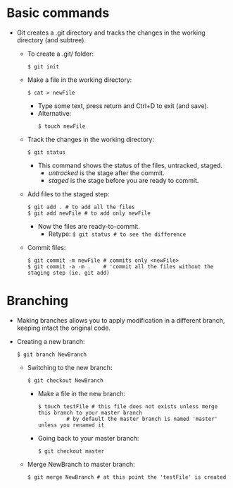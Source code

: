 # Basic commands
- Git creates a .git directory and tracks the changes in the working directory (and subtree).
	- To create a .git/ folder:
		```
		$ git init
		```
	- Make a file in the working directory: 
		```
		$ cat > newFile
		```
		- Type some text, press return and Ctrl+D to exit (and save).
		- Alternative:
			```
			$ touch newFile
			```
	- Track the changes in the working directory:
		```
		$ git status
		```
		- This command shows the status of the files, untracked, staged.
			+ _untracked_ is the stage after the commit.
			+ _staged_ is the stage before you are ready to commit.

	- Add files to the staged step:
		```
		$ git add . # to add all the files
		$ git add newFile # to add only newFile
		```
		- Now the files are ready-to-commit.
			+ Retype: `$ git status # to see the difference`
	
	- Commit files:
		```
		$ git commit -m newFile # commits only <newFile>
		$ git commit -a -m . 	# 'commit all the files without the staging step (ie. git add)
		```
# Branching
- Making branches allows you to apply modification in a different branch, keeping intact the original code.
- Creating a new branch:
	```
	$ git branch NewBranch
	```
	
	- Switching to the new branch:
		```
		$ git checkout NewBranch
		```

		- Make a file in the new branch:
			```
			$ touch testFile # this file does not exists unless merge this branch to your master branch
					 # by default the master branch is named 'master' unless you renamed it
			```

		- Going back to your master branch:
			```
			$ git checkout master
			```

	- Merge NewBranch to master branch:
		```
		$ git merge NewBranch # at this point the 'testFile' is created
		```

